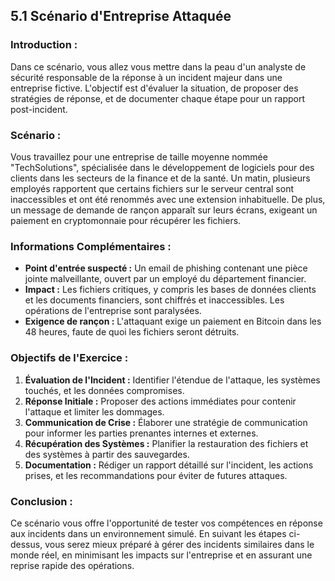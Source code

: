 
## 5.1 Scénario d'Entreprise Attaquée

### Introduction :
Dans ce scénario, vous allez vous mettre dans la peau d'un analyste de sécurité responsable de la réponse à un incident majeur dans une entreprise fictive. L'objectif est d'évaluer la situation, de proposer des stratégies de réponse, et de documenter chaque étape pour un rapport post-incident.

### Scénario :
Vous travaillez pour une entreprise de taille moyenne nommée "TechSolutions", spécialisée dans le développement de logiciels pour des clients dans les secteurs de la finance et de la santé. Un matin, plusieurs employés rapportent que certains fichiers sur le serveur central sont inaccessibles et ont été renommés avec une extension inhabituelle. De plus, un message de demande de rançon apparaît sur leurs écrans, exigeant un paiement en cryptomonnaie pour récupérer les fichiers.

### Informations Complémentaires :
- **Point d'entrée suspecté :** Un email de phishing contenant une pièce jointe malveillante, ouvert par un employé du département financier.
- **Impact :** Les fichiers critiques, y compris les bases de données clients et les documents financiers, sont chiffrés et inaccessibles. Les opérations de l'entreprise sont paralysées.
- **Exigence de rançon :** L'attaquant exige un paiement en Bitcoin dans les 48 heures, faute de quoi les fichiers seront détruits.

### Objectifs de l'Exercice :
1. **Évaluation de l'Incident :** Identifier l'étendue de l'attaque, les systèmes touchés, et les données compromises.
2. **Réponse Initiale :** Proposer des actions immédiates pour contenir l'attaque et limiter les dommages.
3. **Communication de Crise :** Élaborer une stratégie de communication pour informer les parties prenantes internes et externes.
4. **Récupération des Systèmes :** Planifier la restauration des fichiers et des systèmes à partir des sauvegardes.
5. **Documentation :** Rédiger un rapport détaillé sur l'incident, les actions prises, et les recommandations pour éviter de futures attaques.

### Conclusion :
Ce scénario vous offre l'opportunité de tester vos compétences en réponse aux incidents dans un environnement simulé. En suivant les étapes ci-dessus, vous serez mieux préparé à gérer des incidents similaires dans le monde réel, en minimisant les impacts sur l'entreprise et en assurant une reprise rapide des opérations.

